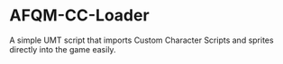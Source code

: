 # AFQM-CC-Loader
A simple UMT script that imports Custom Character Scripts and sprites directly into the game easily.
